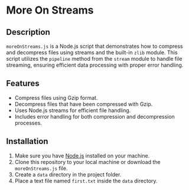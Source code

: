 # More On Streams

## Description 
`moreOnStreams.js` is a Node.js script that demonstrates how to compress and decompress files using streams and the built-in `zlib` module. This script utilizes the `pipeline` method from the `stream` module to handle file streaming, ensuring efficient data processing with proper error handling.

## Features
- Compress files using Gzip format.
- Decompress files that have been compressed with Gzip.
- Uses Node.js streams for efficient file handling.
- Includes error handling for both compression and decompression processes.

## Installation
1. Make sure you have [Node.js](https://nodejs.org/) installed on your machine.
2. Clone this repository to your local machine or download the `moreOnStreams.js` file.
3. Create a `data` directory in the project folder.
4. Place a text file named `first.txt` inside the `data` directory.
